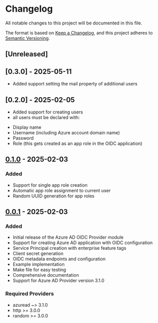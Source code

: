 # Changelog
All notable changes to this project will be documented in this file.

The format is based on [Keep a Changelog](https://keepachangelog.com/en/1.0.0/),
and this project adheres to [Semantic Versioning](https://semver.org/spec/v2.0.0.html).

## [Unreleased]

## [0.3.0] - 2025-05-11
- Added support setting the mail property of additional users


## [0.2.0] - 2025-02-05
- Added support for creating users
 - all users must be declared with:
  * Display name
  * Username (including Azure account domain name)
  * Password
  * Role (this gets created as an app role in the OIDC application)

## [0.1.0] - 2025-02-03

### Added
- Support for single app role creation
- Automatic app role assignment to current user
- Random UUID generation for app roles

## [0.0.1] - 2025-02-03

### Added
- Initial release of the Azure AD OIDC Provider module
- Support for creating Azure AD application with OIDC configuration
- Service Principal creation with enterprise feature tags
- Client secret generation
- OIDC metadata endpoints and configuration
- Example implementation
- Make file for easy testing
- Comprehensive documentation
- Support for Azure AD Provider version 3.1.0

### Required Providers
- azuread ~> 3.1.0
- http >= 3.0.0
- random >= 3.0.0

[0.1.0]: https://github.com/username/terraform-azuread-oidc-provider/compare/v0.0.1...v0.1.0
[0.0.1]: https://github.com/username/terraform-azuread-oidc-provider/releases/tag/v0.0.1
